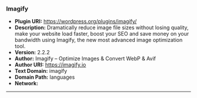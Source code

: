 ### Imagify
- **Plugin URI:** https://wordpress.org/plugins/imagify/
- **Description:** Dramatically reduce image file sizes without losing quality, make your website load faster, boost your SEO and save money on your bandwidth using Imagify, the new most advanced image optimization tool.
- **Version:** 2.2.2
- **Author:** Imagify – Optimize Images & Convert WebP & Avif
- **Author URI:** https://imagify.io
- **Text Domain:** imagify
- **Domain Path:** languages
- **Network:** 

---
